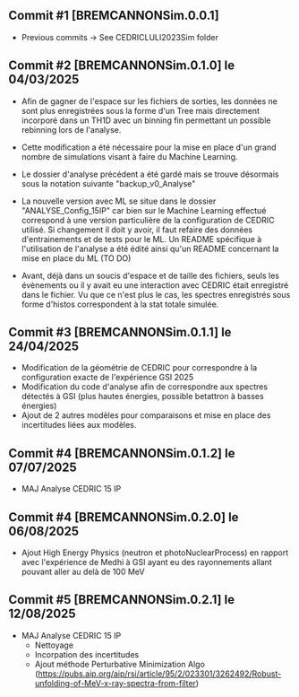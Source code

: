 ## Commit #1 [BREMCANNONSim.0.0.1] 
- Previous commits -> See CEDRICLULI2023Sim folder

## Commit #2 [BREMCANNONSim.0.1.0] le 04/03/2025 
- Afin de gagner de l'espace sur les fichiers de sorties, les données ne sont plus enregistrées sous la forme d'un Tree mais directement incorporé dans un TH1D avec un binning fin permettant un possible rebinning lors de l'analyse.

- Cette modification a été nécessaire pour la mise en place d'un grand nombre de simulations visant à faire du Machine Learning.

- Le dossier d'analyse précédent a été gardé mais se trouve désormais sous la notation suivante "backup_v0_Analyse"

- La nouvelle version avec ML se situe dans le dossier "ANALYSE_Config_15IP" car bien sur le Machine Learning effectué correspond à une version particulière de la configuration de CEDRIC utilisé. Si changement il doit y avoir, il faut refaire des données d'entrainements et de tests pour le ML. Un README spécifique à l'utilisation de l'analyse a été édité ainsi qu'un README concernant la mise en place du ML (TO DO)

- Avant, déjà dans un soucis d'espace et de taille des fichiers, seuls les évènements ou il y avait eu une interaction avec CEDRIC était enregistré dans le fichier. Vu que ce n'est plus le cas, les spectres enregistrés sous forme d'histos correspondent à la stat totale simulée.

## Commit #3 [BREMCANNONSim.0.1.1] le 24/04/2025
- Modification de la géométrie de CEDRIC pour correspondre à la configuration exacte de l'expérience GSI 2025
- Modification du code d'analyse afin de correspondre aux spectres détectés à GSI (plus hautes énergies, possible betattron à basses énergies)
- Ajout de 2 autres modèles pour comparaisons et mise en place des incertitudes liées aux modèles.

## Commit #4 [BREMCANNONSim.0.1.2] le 07/07/2025
- MAJ Analyse CEDRIC 15 IP

## Commit #4 [BREMCANNONSim.0.2.0] le 06/08/2025
- Ajout High Energy Physics (neutron et photoNuclearProcess) en rapport avec l'expérience de Medhi à GSI ayant eu des rayonnements allant pouvant aller au delà de 100 MeV

## Commit #5 [BREMCANNONSim.0.2.1] le 12/08/2025
- MAJ Analyse CEDRIC 15 IP
    - Nettoyage
    - Incorpation des incertitudes
    - Ajout méthode Perturbative Minimization Algo (https://pubs.aip.org/aip/rsi/article/95/2/023301/3262492/Robust-unfolding-of-MeV-x-ray-spectra-from-filter)